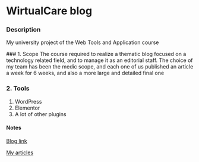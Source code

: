 # WirtualCare blog

### Description
My university project of the Web Tools and Application course

### 1. Scope
The course required to realize a thematic blog focused on a technology related field, and to manage it as an editorial staff. The choice of my team has been the medic scope, and each one of us published an article a week for 6 weeks, and also a more large and detailed final one

### 2. Tools
1. WordPress
2. Elementor
3. A lot of other plugins

#### Notes
[Blog link](https://wirtualcare.altervista.org/?doing_wp_cron=1656854321.7694571018218994140625)

[My articles](https://wirtualcare.altervista.org/author/umberto-pasinetti)